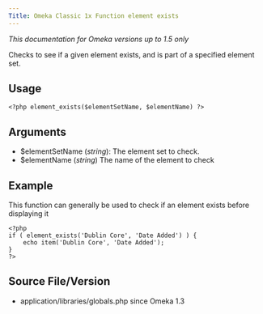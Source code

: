 ```yaml
---
Title: Omeka Classic 1x Function element exists
---
```

*This documentation for Omeka versions up to 1.5 only*

Checks to see if a given element exists, and is part of a specified element set.

Usage
---------------------------------------------------

``` {.de1}
<?php element_exists($elementSetName, $elementName) ?>
```

Arguments
-----------------------------------------------------------

-   \$elementSetName (*string*): The element set to check.
-   \$elementName (*string*) The name of the element to check

Example
-------------------------------------------------------

This function can generally be used to check if an element exists before displaying it


``` {.de1}
<?php 
if ( element_exists('Dublin Core', 'Date Added') ) {
    echo item('Dublin Core', 'Date Added');
}
?>
```

Source File/Version
-------------------------------------------------------------

-   application/libraries/globals.php since Omeka 1.3